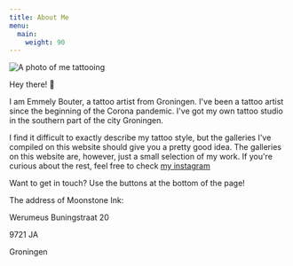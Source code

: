 ```yaml
---
title: About Me
menu:
  main:
    weight: 90
---
```


![A photo of me tattooing](/images/photo/IMG_5965.JPEG)

Hey there! 👋

I am Emmely Bouter, a tattoo artist from Groningen. I've been a tattoo artist since the beginning of the Corona pandemic.
I've got my own tattoo studio in the southern part of the city Groningen.

I find it difficult to exactly describe my tattoo style, but the galleries I've compiled on this website should give you a pretty good idea.
The galleries on this website are, however, just a small selection of my work. If you're curious about the rest, feel free to check [my instagram](https://www.instagram.com/moonstone.ink.tattoos)

Want to get in touch? Use the buttons at the bottom of the page!

The address of Moonstone Ink:

Werumeus Buningstraat 20

9721 JA

Groningen
